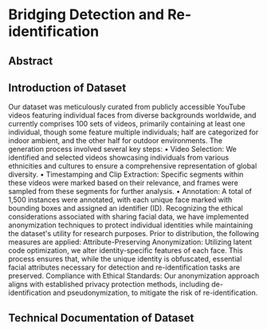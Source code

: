 # Bridging Detection and Re-identification

## Abstract

## Introduction of Dataset
Our dataset was meticulously curated from publicly accessible YouTube videos featuring individual faces from diverse backgrounds worldwide, and currently comprises 100 sets of videos, primarily containing at least one individual, though some feature multiple individuals; half are categorized for indoor ambient, and the other half for outdoor environments. The generation process involved several key steps:
•	Video Selection: We identified and selected videos showcasing individuals from various ethnicities and cultures to ensure a comprehensive representation of global diversity.
•	Timestamping and Clip Extraction: Specific segments within these videos were marked based on their relevance, and frames were sampled from these segments for further analysis.
•	Annotation: A total of 1,500 instances were annotated, with each unique face marked with bounding boxes and assigned an identifier (ID). 
Recognizing the ethical considerations associated with sharing facial data, we have implemented anonymization techniques to protect individual identities while maintaining the dataset's utility for research purposes. Prior to distribution, the following measures are applied:
Attribute-Preserving Anonymization: Utilizing latent code optimization, we alter identity-specific features of each face. This process ensures that, while the unique identity is obfuscated, essential facial attributes necessary for detection and re-identification tasks are preserved.
Compliance with Ethical Standards: Our anonymization approach aligns with established privacy protection methods, including de-identification and pseudonymization, to mitigate the risk of re-identification.


## Technical Documentation of Dataset
